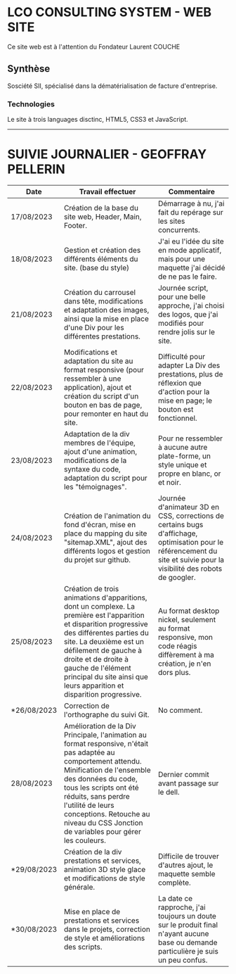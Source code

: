 # LCO CONSULTING SYSTEM - WEB SITE

Ce site web est à l'attention du Fondateur Laurent COUCHE

## Synthèse

Sosciété SII, spécialisé dans la dématérialisation de facture d'entreprise.

### Technologies

Le site à trois languages disctinc, HTML5, CSS3 et JavaScript.

*********************************************************************************
# SUIVIE JOURNALIER - GEOFFRAY PELLERIN

| Date        | Travail effectuer    | Commentaire |
| ------|-----|-----|
| 17/08/2023  	| Création de la base du site web, Header, Main, Footer.	| Démarrage à nu, j'ai fait du repérage sur les sites concurrents.	|
| 18/08/2023 	| Gestion et création des différents éléments du site. (base du style)  	| J'ai eu l'idée du site en mode applicatif, mais pour une maquette j'ai décidé de ne pas le faire. 	|
| 21/08/2023 	|Création du carrousel dans tête, modifications et adaptation des images, ainsi que la mise en place d'une Div pour les différentes prestations.	| Journée script, pour une belle approche, j'ai choisi des logos, que j'ai modifiés pour rendre jolis sur le site.	|
| 22/08/2023 	| Modifications et adaptation du site au format responsive (pour ressembler à une application), ajout et création du script d'un bouton en bas de page, pour remonter en haut du site.	| Difficulté pour adapter La Div des prestations, plus de réflexion que d'action pour la mise en page; le bouton est fonctionnel.	|
| 23/08/2023 	| Adaptation de la div membres de l'équipe, ajout d'une animation, modifications de la syntaxe du code, adaptation du script pour les "témoignages". 	| Pour ne ressembler à aucune autre plate-forme, un style unique et propre en blanc, or et noir.	|
| 24/08/2023  	| Création de l'animation du fond d'écran, mise en place du mapping du site "sitemap.XML", ajout des différents logos et gestion du projet sur github. 	| Journée d'animateur 3D en CSS, corrections de certains bugs d'affichage, optimisation pour le référencement du site et suivie pour la visibilité des robots de googler. 	|
| 25/08/2023  	|  Création de trois animations d'apparitions, dont un complexe. La première est l'apparition et disparition progressive des différentes parties du site. La deuxième est un défilement de gauche à droite et de droite à gauche de l'élément principal du site ainsi que leurs apparition et disparition progressive.	| Au format desktop nickel, seulement au format responsive, mon code réagis diffèrement à ma création, je n'en dors plus.	|   
| *26/08/2023  	| Correction de l'orthographe du suivi Git.	| No comment.	|   
| 28/08/2023  	| Amélioration de la Div Principale, l'animation au format responsive, n'était pas adaptée au comportement attendu. Minification de l'ensemble des données du code, tous les scripts ont été réduits, sans perdre l'utilité de leurs conceptions. Retouche au niveau du CSS Jonction de variables pour gérer les couleurs. | Dernier commit avant passage sur le dell.	|   
| *29/08/2023  	| Création de la div prestations et services, animation 3D style glace et modifications de style générale.	| 	Difficile de trouver d'autres ajout, le maquette semble complète. |   
| *30/08/2023  	| Mise en place de prestations et services dans le projets, correction de style et améliorations des scripts.	| La date ce rapproche, j'ai toujours un doute sur le produit final n'ayant aucune base ou demande particulière je suis un peu confus.	|   

